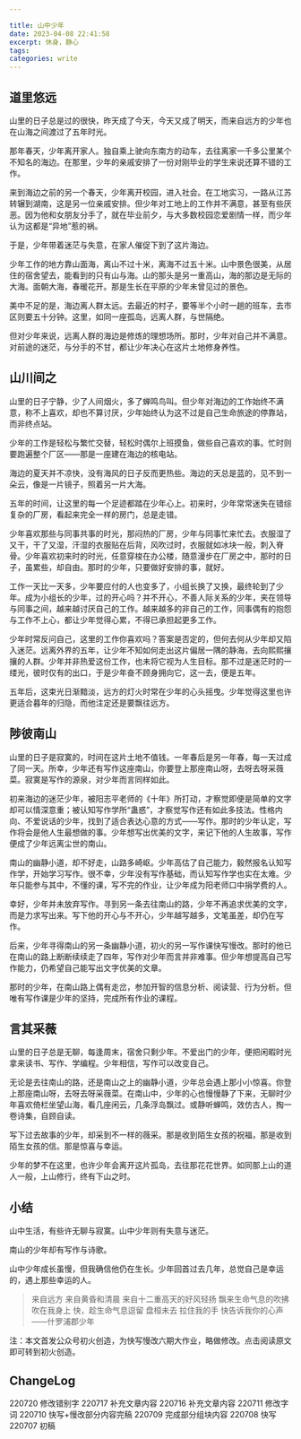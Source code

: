 ```yaml
---

title: 山中少年
date: 2023-04-08 22:41:58
excerpt: 休身，静心
tags: 
categories: write
---
```


## 道里悠远

山里的日子总是过的很快，昨天成了今天，今天又成了明天，而来自远方的少年也在山海之间渡过了五年时光。

那年春天，少年离开家人。独自乘上驶向东南方的动车，去往离家一千多公里某个不知名的海边。在那里，少年的亲戚安排了一份对刚毕业的学生来说还算不错的工作。

​来到海边之前的另一个春天，少年离开校园，进入社会。在工地实习，一路从江苏转辗到湖南，这是另一位亲戚安排。但少年对工地上的工作并不满意，甚至有些厌恶。因为他和女朋友分手了，就在毕业前夕，与大多数校园恋爱剧情一样，而少年认为这都是“异地”惹的祸。

于是，少年带着迷茫与失意，在家人催促下到了这片海边。

少年工作的地方靠山面海，离山不过十米，离海不过五十米。山中景色很美，从居住的宿舍望去，能看到的只有山与海。山的那头是另一重高山，海的那边是无际的大海。面朝大海，春暖花开。那是生长在平原的少年未曾见过的景色。

美中不足的是，海边离人群太远。去最近的村子，要等半个小时一趟的班车，去市区则要五十分钟。这里，如同一座孤岛，远离人群，与世隔绝。

但对少年来说，远离人群的海边是修炼的理想场所。那时，少年对自己并不满意。对前途的迷茫，与分手的不甘，都让少年决心在这片土地修身养性。

## 山川间之

山里的日子宁静，少了人间烟火，多了蝉鸣鸟叫。但少年对海边的工作始终不满意，称不上喜欢，却也不算讨厌，少年始终认为这不过是自己生命旅途的停靠站，而非终点站。

少年的工作是轻松与繁忙交替，轻松时偶尔上班摸鱼，做些自己喜欢的事。忙时则要跑遍整个厂区——那是一座建在海边的核电站。

海边的夏天并不凉快，没有海风的日子反而更热些。海边的天总是蓝的，见不到一朵云，像是一片镜子，照着另一片大海。

五年的时间，让这里的每一个足迹都踏在少年心上。初来时，少年常常迷失在错综复杂的厂房，看起来完全一样的房门，总是走错。

少年喜欢那些与同事共事的时光，那闷热的厂房，少年与同事忙来忙去。衣服湿了又干，干了又湿，汗湿的衣服贴在后背，风吹过时，衣服就如冰块一般，刺入脊骨。少年喜欢初来时的时光，任意穿梭在办公楼，随意漫步在厂房之中，那时的日子，虽累些，却自由。那时的少年，只要做好安排的事，就好。

工作一天比一天多，少年要应付的人也变多了，小组长换了又换，最终轮到了少年。成为小组长的少年，过的开心吗？并不开心，不善人际关系的少年，夹在领导与同事之间，越来越讨厌自己的工作。越来越多的非自己的工作，同事偶有的抱怨与工作不上心，都让少年觉得心累，不得已承担起更多工作。

少年时常反问自己，这里的工作你喜欢吗？答案是否定的，但何去何从少年却又陷入迷茫。远离外界的五年，让少年不知如何走出这片偏居一隅的静海，去向熙熙攘攘的人群。少年并非热爱这份工作，也未将它视为人生目标。那不过是迷茫时的一缕光，彼时仅有的出口，于是少年奋不顾身拥向它，这一去，便是五年。

五年后，这束光日渐黯淡，远方的灯火时常在少年的心头摇曳。少年觉得这里也许更适合暮年的归隐，而他注定还是要飘往远方。

## 陟彼南山

山里的日子是寂寞的，时间在这片土地不值钱。一年春后是另一年春，每一天过成了同一天。所幸，少年还有写作这座南山，你要登上那座南山呀，去呀去呀采薇菜。寂寞是写作的源泉，对少年而言同样如此。

初来海边的迷茫少年，被阳志平老师的《十年》所打动，才察觉即便是简单的文字却可以情深意重；被认知写作学所“蛊惑”，才察觉写作还有如此多技法。性格内向、不爱说话的少年，找到了适合表达心意的方式——写作。那时的少年认定，写作将会是他人生最想做的事。少年想写出优美的文字，来记下他的人生故事，写作便成了少年远离尘世的南山。

南山的幽静小道，却不好走，山路多崎岖。少年高估了自己能力，毅然报名认知写作学，开始学习写作。很不幸，少年没有写作基础，而认知写作学也实在太难。少年只能参与其中，不懂的课，写不完的作业，让少年成为阳老师口中捐学费的人。

幸好，少年并未放弃写作。寻到另一条去往南山的路，少年不再追求优美的文字，而是力求写出来。写下他的开心与不开心，少年越写越多，文笔虽差，却仍在写作。

后来，少年寻得南山的另一条幽静小道，初火的另一写作课快写慢改。那时的他已在南山的路上断断续续走了四年，写作对少年而言并非难事。但少年想提高自己写作能力，仍希望自己能写出文字优美的文章。

那时的少年，在南山路上偶有走岔，参加开智的信息分析、阅读营、行为分析。但唯有写作课是少年的坚持，完成所有作业的课程。

## 言其采薇

山里的日子总是无聊，每逢周末，宿舍只剩少年。不爱出门的少年，便把闲暇时光拿来读书、写作、学编程。少年相信，写作可以改变自己。

无论是去往南山的路，还是南山之上的幽静小道，少年总会遇上那小小惊喜。你登上那座南山呀，去呀去呀采薇菜。在南山中，少年的心也慢慢静了下来，无聊时少年喜欢倚栏坐望山海，看几座闲云，几条浮岛飘过。或静听蝉鸣，效仿古人，掏一卷诗集，自顾自读。

写下过去故事的少年，却采到不一样的薇采。那是收到陌生女孩的祝福，那是收到陌生女孩的信。那是惊喜与幸运。

少年的梦不在这里，也许少年会离开这片孤岛，去往那花花世界。如同那上山的道人一般，上山修行，终有下山之时。

## 小结

 山中生活，有些许无聊与寂寞。山中少年则有失意与迷茫。

 南山的少年却有写作与诗歌。

 山中少年成长虽慢，但我确信他仍在生长。少年回首过去几年，总觉自己是幸运的，遇上那些幸运的人。

> 来自远方
> 来自黄昏和清晨
> 来自十二重高天的好风轻扬
> 飘来生命气息的吹拂
> 吹在我身上
> 快，趁生命气息逗留
> 盘桓未去
> 拉住我的手
> 快告诉我你的心声
> ——什罗浦郡少年

注：本文首发公众号初火创造，为快写慢改六期大作业，略做修改。点击阅读原文即可转到初火创造。

## ChangeLog

220720 修改错别字
220717 补充文章内容
220716 补充文章内容
220711 修改字词
220710 快写+慢改部分内容完稿
220709 完成部分组块内容
220708 快写
220707 初稿
